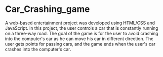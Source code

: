 # Car_Crashing_game

A web-based entertainment project was developed using HTML/CSS and JavaScript. In this project, 
the user controls a car that is constantly running on a three-way road. The goal of the game is for the user to 
avoid crashing into the computer's car as he can move his car in different direction. The user gets points for 
passing cars, and the game ends when the user's car crashes into the computer's car. 
